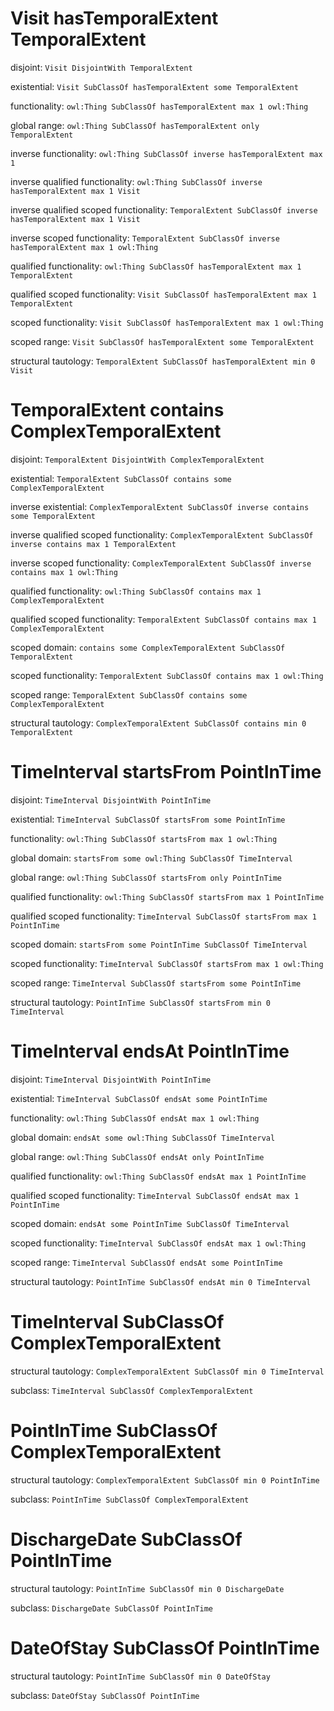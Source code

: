 # Visit hasTemporalExtent TemporalExtent
disjoint: `Visit DisjointWith TemporalExtent`

existential: `Visit SubClassOf hasTemporalExtent some TemporalExtent`

functionality: `owl:Thing SubClassOf hasTemporalExtent max 1 owl:Thing`

global range: `owl:Thing SubClassOf hasTemporalExtent only TemporalExtent`

inverse functionality: `owl:Thing SubClassOf inverse hasTemporalExtent max 1`

inverse qualified functionality: `owl:Thing SubClassOf inverse hasTemporalExtent max 1 Visit`

inverse qualified scoped functionality: `TemporalExtent SubClassOf inverse hasTemporalExtent max 1 Visit`

inverse scoped functionality: `TemporalExtent SubClassOf inverse hasTemporalExtent max 1 owl:Thing`

qualified functionality: `owl:Thing SubClassOf hasTemporalExtent max 1 TemporalExtent`

qualified scoped functionality: `Visit SubClassOf hasTemporalExtent max 1 TemporalExtent`

scoped functionality: `Visit SubClassOf hasTemporalExtent max 1 owl:Thing`

scoped range: `Visit SubClassOf hasTemporalExtent some TemporalExtent`

structural tautology: `TemporalExtent SubClassOf hasTemporalExtent min 0 Visit`

# TemporalExtent contains ComplexTemporalExtent
disjoint: `TemporalExtent DisjointWith ComplexTemporalExtent`

existential: `TemporalExtent SubClassOf contains some ComplexTemporalExtent`

inverse existential: `ComplexTemporalExtent SubClassOf inverse contains some TemporalExtent`

inverse qualified scoped functionality: `ComplexTemporalExtent SubClassOf inverse contains max 1 TemporalExtent`

inverse scoped functionality: `ComplexTemporalExtent SubClassOf inverse contains max 1 owl:Thing`

qualified functionality: `owl:Thing SubClassOf contains max 1 ComplexTemporalExtent`

qualified scoped functionality: `TemporalExtent SubClassOf contains max 1 ComplexTemporalExtent`

scoped domain: `contains some ComplexTemporalExtent SubClassOf TemporalExtent`

scoped functionality: `TemporalExtent SubClassOf contains max 1 owl:Thing`

scoped range: `TemporalExtent SubClassOf contains some ComplexTemporalExtent`

structural tautology: `ComplexTemporalExtent SubClassOf contains min 0 TemporalExtent`

# TimeInterval startsFrom PointInTime
disjoint: `TimeInterval DisjointWith PointInTime`

existential: `TimeInterval SubClassOf startsFrom some PointInTime`

functionality: `owl:Thing SubClassOf startsFrom max 1 owl:Thing`

global domain: `startsFrom some owl:Thing SubClassOf TimeInterval`

global range: `owl:Thing SubClassOf startsFrom only PointInTime`

qualified functionality: `owl:Thing SubClassOf startsFrom max 1 PointInTime`

qualified scoped functionality: `TimeInterval SubClassOf startsFrom max 1 PointInTime`

scoped domain: `startsFrom some PointInTime SubClassOf TimeInterval`

scoped functionality: `TimeInterval SubClassOf startsFrom max 1 owl:Thing`

scoped range: `TimeInterval SubClassOf startsFrom some PointInTime`

structural tautology: `PointInTime SubClassOf startsFrom min 0 TimeInterval`

# TimeInterval endsAt PointInTime
disjoint: `TimeInterval DisjointWith PointInTime`

existential: `TimeInterval SubClassOf endsAt some PointInTime`

functionality: `owl:Thing SubClassOf endsAt max 1 owl:Thing`

global domain: `endsAt some owl:Thing SubClassOf TimeInterval`

global range: `owl:Thing SubClassOf endsAt only PointInTime`

qualified functionality: `owl:Thing SubClassOf endsAt max 1 PointInTime`

qualified scoped functionality: `TimeInterval SubClassOf endsAt max 1 PointInTime`

scoped domain: `endsAt some PointInTime SubClassOf TimeInterval`

scoped functionality: `TimeInterval SubClassOf endsAt max 1 owl:Thing`

scoped range: `TimeInterval SubClassOf endsAt some PointInTime`

structural tautology: `PointInTime SubClassOf endsAt min 0 TimeInterval`

# TimeInterval SubClassOf ComplexTemporalExtent
structural tautology: `ComplexTemporalExtent SubClassOf min 0 TimeInterval`

subclass: `TimeInterval SubClassOf ComplexTemporalExtent`

# PointInTime SubClassOf ComplexTemporalExtent
structural tautology: `ComplexTemporalExtent SubClassOf min 0 PointInTime`

subclass: `PointInTime SubClassOf ComplexTemporalExtent`

# DischargeDate SubClassOf PointInTime
structural tautology: `PointInTime SubClassOf min 0 DischargeDate`

subclass: `DischargeDate SubClassOf PointInTime`

# DateOfStay SubClassOf PointInTime
structural tautology: `PointInTime SubClassOf min 0 DateOfStay`

subclass: `DateOfStay SubClassOf PointInTime`

